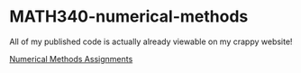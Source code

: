 # MATH340-numerical-methods

All of my published code is actually already viewable on my crappy website!

[Numerical Methods Assignments](http://www.skeweredlogic.net/projects/math-340-applied-numerical-methods/ "Numerical Methods assignments")
